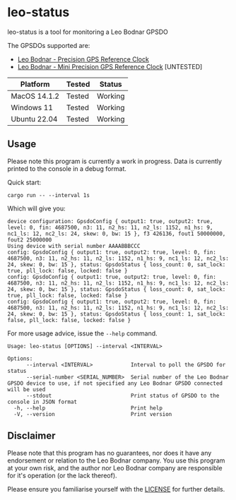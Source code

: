 # leo-status

leo-status is a tool for monitoring a Leo Bodnar GPSDO

The GPSDOs supported are:
- [Leo Bodnar - Precision GPS Reference Clock](https://www.leobodnar.com/shop/index.php?main_page=product_info&cPath=107&products_id=234)
- [Leo Bodnar - Mini Precision GPS Reference Clock](https://www.leobodnar.com/shop/index.php?main_page=product_info&cPath=107&products_id=301) [UNTESTED]

| Platform     | Tested | Status  |
| ------------ | ------ | ------- |
| MacOS 14.1.2 | Tested | Working |
| Windows 11   | Tested | Working |
| Ubuntu 22.04 | Tested | Working |

## Usage

Please note this program is currently a work in progress. Data is currently printed to the console in a debug format.

Quick start:

```shell
cargo run -- --interval 1s
```

Which will give you:

```
device configuration: GpsdoConfig { output1: true, output2: true, level: 0, fin: 4687500, n3: 11, n2_hs: 11, n2_ls: 1152, n1_hs: 9, nc1_ls: 12, nc2_ls: 24, skew: 0, bw: 15 }, f3 426136, fout1 50000000, fout2 25000000
Using device with serial number AAAABBBCCC
config: GpsdoConfig { output1: true, output2: true, level: 0, fin: 4687500, n3: 11, n2_hs: 11, n2_ls: 1152, n1_hs: 9, nc1_ls: 12, nc2_ls: 24, skew: 0, bw: 15 }, status: GpsdoStatus { loss_count: 0, sat_lock: true, pll_lock: false, locked: false }
config: GpsdoConfig { output1: true, output2: true, level: 0, fin: 4687500, n3: 11, n2_hs: 11, n2_ls: 1152, n1_hs: 9, nc1_ls: 12, nc2_ls: 24, skew: 0, bw: 15 }, status: GpsdoStatus { loss_count: 0, sat_lock: true, pll_lock: false, locked: false }
config: GpsdoConfig { output1: true, output2: true, level: 0, fin: 4687500, n3: 11, n2_hs: 11, n2_ls: 1152, n1_hs: 9, nc1_ls: 12, nc2_ls: 24, skew: 0, bw: 15 }, status: GpsdoStatus { loss_count: 1, sat_lock: false, pll_lock: false, locked: false }
```

For more usage advice, issue the `--help` command.

```
Usage: leo-status [OPTIONS] --interval <INTERVAL>

Options:
      --interval <INTERVAL>            Interval to poll the GPSDO for status
      --serial-number <SERIAL_NUMBER>  Serial number of the Leo Bodnar GPSDO device to use, if not specified any Leo Bodnar GPSDO connected will be used
      --stdout                         Print status of GPSDO to the console in JSON format
  -h, --help                           Print help
  -V, --version                        Print version
```
## Disclaimer

Please note that this program has no guarantees, nor does it have any endorsement or relation to the Leo Bodnar company. You use this program at your own risk, and the author nor Leo Bodnar company are responsible for it's operation (or the lack thereof).

Please ensure you familiarise yourself with the [LICENSE](./LICENSE) for further details.
